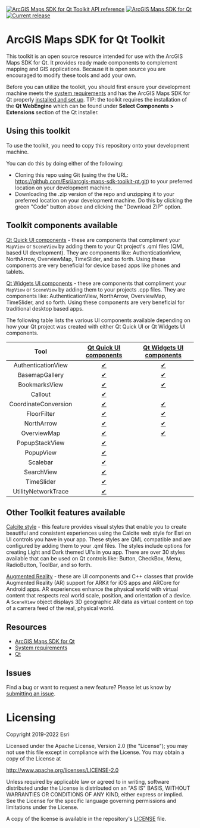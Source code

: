 [![ArcGIS Maps SDK for Qt Toolkit API reference](https://img.shields.io/badge/API_Reference-purple)](https://developers.arcgis.com/qt/latest/toolkit/api-reference/) [![ArcGIS Maps SDK for Qt](https://img.shields.io/badge/ArcGIS%20Maps%20SDK%20for%20Qt-0b5394)](https://developers.arcgis.com/qt/) [![Current release](https://img.shields.io/github/v/release/esri/arcgis-maps-sdk-toolkit-qt?label=current%20release)](https://github.com/Esri/arcgis-maps-sdk-toolkit-qt/releases)

# ArcGIS Maps SDK for Qt Toolkit

This toolkit is an open source resource intended for use with the ArcGIS Maps SDK for Qt. It provides ready made components to complement mapping and GIS applications. Because it is open source you are encouraged to modify these tools and add your own.

Before you can utilize the toolkit, you should first ensure your development machine meets the [system requirements](https://developers.arcgis.com/qt/reference/system-requirements/) and has the ArcGIS Maps SDK for Qt properly [installed and set up](https://developers.arcgis.com/qt/install-and-set-up/). TIP: the toolkit requires the installation of the **Qt WebEngine** which can be found under **Select Components > Extensions** section of the Qt installer.

## Using this toolkit

To use the toolkit, you need to copy this repository onto your development machine.

You can do this by doing either of the following:
- Cloning this repo using Git (using the the URL: https://github.com/Esri/arcgis-maps-sdk-toolkit-qt.git) to your preferred location on your development machine. 
- Downloading the .zip version of the repo and unzipping it to your preferred location on your development machine. Do this by clicking the green "Code" button above and clicking the "Download ZIP" option.

## Toolkit components available

[Qt Quick UI components](https://github.com/Esri/arcgis-maps-sdk-toolkit-qt/tree/main/uitools/toolkitcpp) - these are components that compliment your `MapView` or `SceneView` by adding them to your Qt project's .qml files (QML based UI development). They are components like: AuthenticationView, NorthArrow, OverviewMap, TimeSlider, and so forth. Using these components are very beneficial for device based apps like phones and tablets. 

[Qt Widgets UI components](https://github.com/Esri/arcgis-maps-sdk-toolkit-qt/tree/main/uitools/toolkitwidgets) - these are components that compliment your `MapView` or `SceneView` by adding them to your projects .cpp files. They are components like: AuthenticationView, NorthArrow, OverviewMap, TimeSlider, and so forth. Using these components are very beneficial for traditional desktop based apps.

The following table lists the various UI components available depending on how your Qt project was created with either Qt Quick UI or Qt Widgets UI components. 

|          Tool         | [Qt Quick UI components](https://github.com/Esri/arcgis-maps-sdk-toolkit-qt/tree/main/uitools/toolkitcpp) |            [Qt Widgets UI components](https://github.com/Esri/arcgis-maps-sdk-toolkit-qt/tree/main/uitools/toolkitwidgets)            |
|:---------------------:|:--------------------------------------------------------------------------------------------:|:----------------------------------------------------------------------------------------------------------------:|
|  AuthenticationView  |    [✔](uitools/toolkitcpp/docs/AuthenticationView.md)   |  [✔](uitools/toolkitwidgets/docs/AuthenticationView.md)  |
|    BasemapGallery    |      [✔](uitools/toolkitcpp/docs/BasemapGallery.md)     |    [✔](uitools/toolkitwidgets/docs/BasemapGallery.md)   |
|     BookmarksView    |       [✔](uitools/toolkitcpp/docs/BookmarksView.md)     |    [✔](uitools/toolkitwidgets/docs/BookmarksView.md)    |
|        Callout       |         [✔](uitools/toolkitcpp/docs/Callout.md)         |                                                          |
| CoordinateConversion |   [✔](uitools/toolkitcpp/docs/CoordinateConversion.md)  | [✔](uitools/toolkitwidgets/docs/CoordinateConversion.md) |
|      FloorFilter     |       [✔](uitools/toolkitcpp/docs/FloorFilter.md)       |      [✔](uitools/toolkitwidgets/docs/FloorFilter.md)     |
|      NorthArrow      |        [✔](uitools/toolkitcpp/docs/NorthArrow.md)       |      [✔](uitools/toolkitwidgets/docs/NorthArrow.md)      |
|      OverviewMap     |       [✔](uitools/toolkitcpp/docs/OverviewMap.md)       |      [✔](uitools/toolkitwidgets/docs/OverviewMap.md)     |
|    PopupStackView    |      [✔](uitools/toolkitcpp/docs/PopupStackView.md)     |                                                          |
|       PopupView      |        [✔](uitools/toolkitcpp/docs/PopupView.md)        |                                                          |
|        Scalebar      |         [✔](uitools/toolkitcpp/docs/Scalebar.md)        |                                                          |
|      SearchView      |        [✔](uitools/toolkitcpp/docs/SearchView.md)       |                                                          |
|      TimeSlider      |        [✔](uitools/toolkitcpp/docs/TimeSlider.md)       |                                                          |
| UtilityNetworkTrace  |  [✔](uitools/toolkitcpp/docs/UtilityNetworkTrace.md)    |                                                          |

## Other Toolkit features available

[Calcite style](https://github.com/Esri/arcgis-maps-sdk-toolkit-qt/tree/main/calcite) - this feature provides visual styles that enable you to create beautiful and consistent experiences using the Calcite web style for Esri on UI controls you have in your app. These styles are QML compatible and are configured by adding them to your .qml files. The styles include options for creating Light and Dark themed UI's in you app. There are over 30 styles available that can be used on Qt controls like: Button, CheckBox, Menu, RadioButton, ToolBar, and so forth. 

[Augmented Reality](https://github.com/Esri/arcgis-maps-sdk-toolkit-qt/tree/main/augmented_reality) - these are UI components and C++ classes that provide Augmented Reality (AR) support for ARKit for iOS apps and ARCore for Android apps. AR experiences enhance the physical world with virtual content that respects real world scale, position, and orientation of a device. A `SceneView` object displays 3D geographic AR data as virtual content on top of a camera feed of the real, physical world.

## Resources

* [ArcGIS Maps SDK for Qt](https://developers.arcgis.com/qt/)
* [System requirements](https://developers.arcgis.com/qt/latest/qml/guide/system-requirements.htm)
* [Qt](http://www.qt.io/)

## Issues

Find a bug or want to request a new feature?  Please let us know by [submitting an issue](https://github.com/Esri/arcgis-maps-sdk-toolkit-qt/issues/new).

# Licensing

Copyright 2019-2022 Esri

Licensed under the Apache License, Version 2.0 (the "License"); you may not use this file except in compliance with the License. You may obtain a copy of the License at

http://www.apache.org/licenses/LICENSE-2.0

Unless required by applicable law or agreed to in writing, software distributed under the License is distributed on an "AS IS" BASIS, WITHOUT WARRANTIES OR CONDITIONS OF ANY KIND, either express or implied. See the License for the specific language governing permissions and limitations under the License.

A copy of the license is available in the repository's [LICENSE](LICENSE) file.